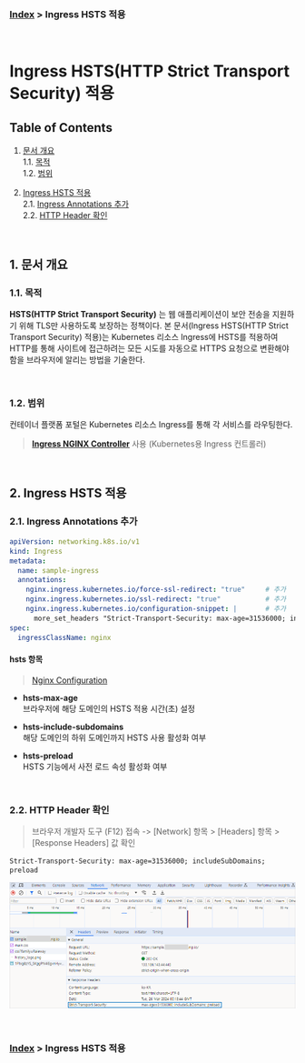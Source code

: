### [Index](https://github.com/K-PaaS/container-platform/blob/master/README.md) > Ingress HSTS 적용

<br>

# Ingress HSTS(HTTP Strict Transport Security) 적용

## Table of Contents

1. [문서 개요](#1)<br>
   1.1. [목적](#1.1)<br>
   1.2. [범위](#1.2)

2. [Ingress HSTS 적용](#2)<br>
   2.1. [Ingress Annotations 추가](#2.1)<br>
   2.2. [HTTP Header 확인 ](#2.2)


<br>

## <div id='1'> 1. 문서 개요

### <div id='1.1'> 1.1. 목적
**HSTS(HTTP Strict Transport Security)** 는 웹 애플리케이션이 보안 전송을 지원하기 위해 TLS만 사용하도록 보장하는 정책이다.
본 문서(Ingress HSTS(HTTP Strict Transport Security) 적용)는 Kubernetes 리소스 Ingress에 HSTS를 적용하여 HTTP를 통해 사이트에 접근하려는 모든 시도를 자동으로 HTTPS 요청으로 변환해야 함을 브라우저에 알리는 방법을 기술한다.

<br>

### <div id='1.2'> 1.2. 범위
컨테이너 플랫폼 포털은 Kubernetes 리소스 Ingress를 통해 각 서비스를 라우팅한다.<br>
> <b>[Ingress NGINX Controller](https://kubernetes.github.io/ingress-nginx/)</b> 사용 (Kubernetes용 Ingress 컨트롤러) <br>


<br>

## <div id='2'> 2. Ingress HSTS 적용

### <div id='2.1'> 2.1. Ingress Annotations 추가

```yaml
apiVersion: networking.k8s.io/v1
kind: Ingress
metadata:
  name: sample-ingress
  annotations:
    nginx.ingress.kubernetes.io/force-ssl-redirect: "true"     # 추가
    nginx.ingress.kubernetes.io/ssl-redirect: "true"           # 추가
    nginx.ingress.kubernetes.io/configuration-snippet: |       # 추가
      more_set_headers "Strict-Transport-Security: max-age=31536000; includeSubDomains; preload";   
spec:
  ingressClassName: nginx


```

#### hsts 항목
> [Nginx Configuration](https://kubernetes.github.io/ingress-nginx/user-guide/nginx-configuration/configmap/#hsts)

* **hsts-max-age** <br>
  브라우저에 해당 도메인의 HSTS 적용 시간(초) 설정

* **hsts-include-subdomains** <br>
  해당 도메인의 하위 도메인까지 HSTS 사용 활성화 여부

* **hsts-preload** <br>
  HSTS 기능에서 사전 로드 속성 활성화 여부

<br>

### <div id='2.2'> 2.2. HTTP Header 확인
> 브라우저 개발자 도구 (F12) 접속 -> [Network] 항목 > [Headers] 항목 > [Response Headers] 값 확인

```
Strict-Transport-Security: max-age=31536000; includeSubDomains; preload
```
![image 001]

[image 001]:images/IMG_INGRESS_HSTS.png

<br>

### [Index](https://github.com/K-PaaS/container-platform/blob/master/README.md) > Ingress HSTS 적용